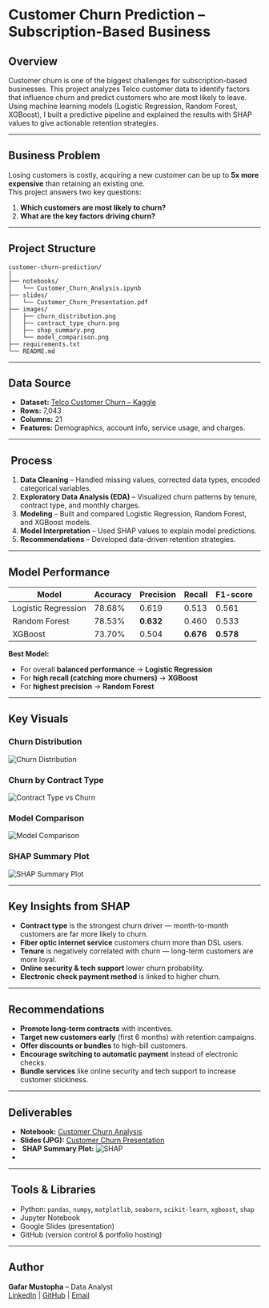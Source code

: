 #  Customer Churn Prediction – Subscription-Based Business

##  Overview
Customer churn is one of the biggest challenges for subscription-based businesses. This project analyzes Telco customer data to identify factors that influence churn and predict customers who are most likely to leave.  
Using machine learning models (Logistic Regression, Random Forest, XGBoost), I built a predictive pipeline and explained the results with SHAP values to give actionable retention strategies.

---

##  Business Problem
Losing customers is costly, acquiring a new customer can be up to **5x more expensive** than retaining an existing one.  
This project answers two key questions:
1. **Which customers are most likely to churn?**
2. **What are the key factors driving churn?**

---

##  Project Structure
```
customer-churn-prediction/
│
├── notebooks/
│   └── Customer_Churn_Analysis.ipynb
├── slides/
│   └── Customer_Churn_Presentation.pdf
├── images/
│   ├── churn_distribution.png
│   ├── contract_type_churn.png
│   ├── shap_summary.png
│   └── model_comparison.png
├── requirements.txt
└── README.md
```

---

##  Data Source
- **Dataset:** [Telco Customer Churn – Kaggle](https://www.kaggle.com/datasets/blastchar/telco-customer-churn)
- **Rows:** 7,043  
- **Columns:** 21  
- **Features:** Demographics, account info, service usage, and charges.

---

## ️ Process
1. **Data Cleaning** – Handled missing values, corrected data types, encoded categorical variables.
2. **Exploratory Data Analysis (EDA)** – Visualized churn patterns by tenure, contract type, and monthly charges.
3. **Modeling** – Built and compared Logistic Regression, Random Forest, and XGBoost models.
4. **Model Interpretation** – Used SHAP values to explain model predictions.
5. **Recommendations** – Developed data-driven retention strategies.

---

##  Model Performance
| Model               | Accuracy | Precision | Recall | F1-score |
|---------------------|----------|-----------|--------|----------|
| Logistic Regression | 78.68%   | 0.619     | 0.513  | 0.561    |
| Random Forest       | 78.53%   | **0.632** | 0.460  | 0.533    |
| XGBoost             | 73.70%   | 0.504     | **0.676** | **0.578** |

**Best Model:**  
- For overall **balanced performance** → **Logistic Regression**  
- For **high recall (catching more churners)** → **XGBoost**  
- For **highest precision** → **Random Forest**

---

##  Key Visuals

### Churn Distribution
![Churn Distribution](image/Slide5.JPG)
### Churn by Contract Type
![Contract Type vs Churn](image/Slide6.JPG)
### Model Comparison
![Model Comparison](image/Slide8.JPG)

### SHAP Summary Plot
![SHAP Summary Plot](image/Slide9.JPG)

---

##  Key Insights from SHAP
- **Contract type** is the strongest churn driver — month-to-month customers are far more likely to churn.
- **Fiber optic internet service** customers churn more than DSL users.
- **Tenure** is negatively correlated with churn — long-term customers are more loyal.
- **Online security & tech support** lower churn probability.
- **Electronic check payment method** is linked to higher churn.

---

##  Recommendations
- **Promote long-term contracts** with incentives.
- **Target new customers early** (first 6 months) with retention campaigns.
- **Offer discounts or bundles** to high-bill customers.
- **Encourage switching to automatic payment** instead of electronic checks.
- **Bundle services** like online security and tech support to increase customer stickiness.

---

##  Deliverables
-  **Notebook:** [Customer Churn Analysis](https://github.com/Must024/Customer-Churn-prediction/blob/main/Customer%20Churn%20Analysis.ipynb)
-  **Slides (JPG):** [Customer Churn Presentation](https://github.com/Must024/Customer-Churn-prediction/tree/main/image)
- ️ **SHAP Summary Plot:** ![SHAP](image/Slide9.JPG)
- 
---

## ️ Tools & Libraries
- Python: `pandas`, `numpy`, `matplotlib`, `seaborn`, `scikit-learn`, `xgboost`, `shap`
- Jupyter Notebook
- Google Slides (presentation)
- GitHub (version control & portfolio hosting)

---

##  Author
**Gafar Mustopha** – Data Analyst  
 [LinkedIn](www.linkedin.com/in/mustopha-gafar-6207a6325) |  [GitHub](https://github.com/) | [Email](Mustopha024@Gmail.com)
